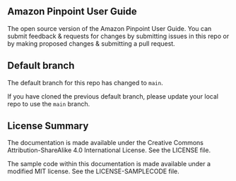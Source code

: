 ## Amazon Pinpoint User Guide

The open source version of the Amazon Pinpoint User Guide. You can submit feedback & requests for changes by submitting issues in this repo or by making proposed changes & submitting a pull request.

## Default branch
The default branch for this repo has changed to `main`. 

If you have cloned the previous default branch, please update your local repo to use the `main` branch. 

## License Summary

The documentation is made available under the Creative Commons Attribution-ShareAlike 4.0 International License. See the LICENSE file.

The sample code within this documentation is made available under a modified MIT license. See the LICENSE-SAMPLECODE file.
